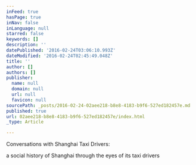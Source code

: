 ```yaml
---
inFeed: true
hasPage: true
inNav: false
inLanguage: null
starred: false
keywords: []
description: ''
datePublished: '2016-02-24T03:06:10.993Z'
dateModified: '2016-02-24T02:45:49.048Z'
title: ''
author: []
authors: []
publisher:
  name: null
  domain: null
  url: null
  favicon: null
sourcePath: _posts/2016-02-24-02aee218-b8e8-4183-b9f6-527ed182457e.md
published: true
url: 02aee218-b8e8-4183-b9f6-527ed182457e/index.html
_type: Article

---
```

Conversations with Shanghai Taxi Drivers:

a social history of
Shanghai through the eyes of its taxi drivers